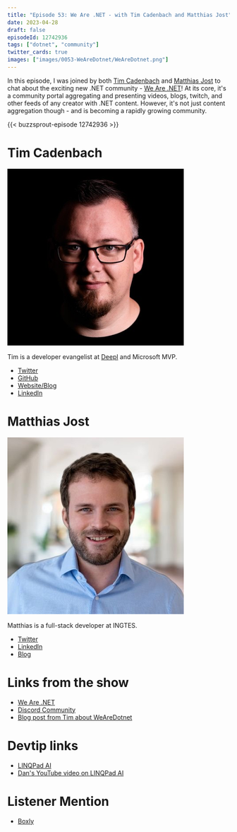 ```yaml
---
title: "Episode 53: We Are .NET - with Tim Cadenbach and Matthias Jost"
date: 2023-04-28
draft: false
episodeId: 12742936
tags: ["dotnet", "community"]
twitter_cards: true
images: ["images/0053-WeAreDotnet/WeAreDotnet.png"]
---
```


In this episode, I was joined by both [Tim Cadenbach](https://twitter.com/TimCadenbach) and [Matthias Jost](https://twitter.com/jost0101) to chat about the exciting new .NET community - [We Are .NET](https://www.wearedotnet.io/)! At its core, it's a community portal aggregating and presenting videos, blogs, twitch, and other feeds of any creator with .NET content. However, it's not just content aggregation though - and is becoming a rapidly growing community.

{{< buzzsprout-episode 12742936 >}}

# Tim Cadenbach

![](/images/0053-WeAreDotnet/Tim.jpg)

Tim is a developer evangelist at [Deepl](https://www.deepl.com/) and Microsoft MVP.

* [Twitter](https://twitter.com/TimCadenbach)
* [GitHub](https://github.com/deejaytc)
* [Website/Blog](https://www.tcdev.de/landing)
* [LinkedIn](https://www.linkedin.com/in/timcadenbach)

# Matthias Jost

![](/images/0053-WeAreDotnet/Matthias.jpg)

Matthias is a full-stack developer at INGTES.

* [Twitter](https://twitter.com/jost0101)
* [LinkedIn](https://www.linkedin.com/in/matthias-jost)
* [Blog](https://www.matthias-jost.ch/)

# Links from the show

* [We Are .NET](https://www.wearedotnet.io/)
* [Discord Community](https://discord.gg/GG6uFZJnE5)
* [Blog post from Tim about WeAreDotnet](https://medium.com/@tim.cadenbach/wearedotnet-d8ec96685c33)

# Devtip links

* [LINQPad AI](https://twitter.com/linqpad/status/1643192136974868481)
* [Dan's YouTube video on LINQPad AI](https://youtu.be/2fplJvWRIhA)

# Listener Mention

* [Boxly](https://hachyderm.io/@boxly/110181663877963830)
